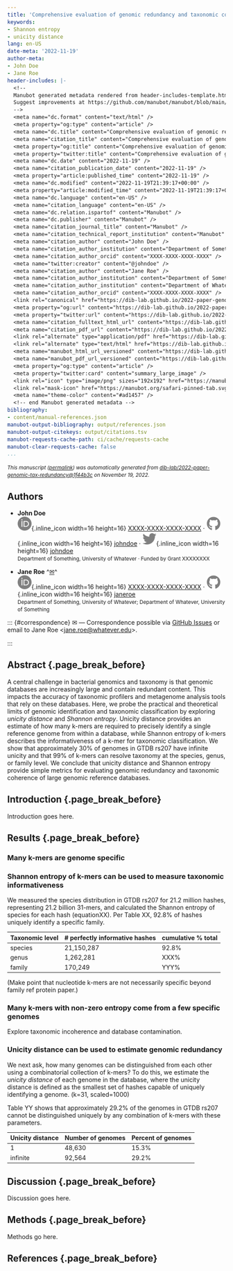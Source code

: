 ```yaml
---
title: 'Comprehensive evaluation of genomic redundancy and taxonomic coherence in large biological databases '
keywords:
- Shannon entropy
- unicity distance
lang: en-US
date-meta: '2022-11-19'
author-meta:
- John Doe
- Jane Roe
header-includes: |-
  <!--
  Manubot generated metadata rendered from header-includes-template.html.
  Suggest improvements at https://github.com/manubot/manubot/blob/main/manubot/process/header-includes-template.html
  -->
  <meta name="dc.format" content="text/html" />
  <meta property="og:type" content="article" />
  <meta name="dc.title" content="Comprehensive evaluation of genomic redundancy and taxonomic coherence in large biological databases " />
  <meta name="citation_title" content="Comprehensive evaluation of genomic redundancy and taxonomic coherence in large biological databases " />
  <meta property="og:title" content="Comprehensive evaluation of genomic redundancy and taxonomic coherence in large biological databases " />
  <meta property="twitter:title" content="Comprehensive evaluation of genomic redundancy and taxonomic coherence in large biological databases " />
  <meta name="dc.date" content="2022-11-19" />
  <meta name="citation_publication_date" content="2022-11-19" />
  <meta property="article:published_time" content="2022-11-19" />
  <meta name="dc.modified" content="2022-11-19T21:39:17+00:00" />
  <meta property="article:modified_time" content="2022-11-19T21:39:17+00:00" />
  <meta name="dc.language" content="en-US" />
  <meta name="citation_language" content="en-US" />
  <meta name="dc.relation.ispartof" content="Manubot" />
  <meta name="dc.publisher" content="Manubot" />
  <meta name="citation_journal_title" content="Manubot" />
  <meta name="citation_technical_report_institution" content="Manubot" />
  <meta name="citation_author" content="John Doe" />
  <meta name="citation_author_institution" content="Department of Something, University of Whatever" />
  <meta name="citation_author_orcid" content="XXXX-XXXX-XXXX-XXXX" />
  <meta name="twitter:creator" content="@johndoe" />
  <meta name="citation_author" content="Jane Roe" />
  <meta name="citation_author_institution" content="Department of Something, University of Whatever" />
  <meta name="citation_author_institution" content="Department of Whatever, University of Something" />
  <meta name="citation_author_orcid" content="XXXX-XXXX-XXXX-XXXX" />
  <link rel="canonical" href="https://dib-lab.github.io/2022-paper-genomic-tax-redundancy/" />
  <meta property="og:url" content="https://dib-lab.github.io/2022-paper-genomic-tax-redundancy/" />
  <meta property="twitter:url" content="https://dib-lab.github.io/2022-paper-genomic-tax-redundancy/" />
  <meta name="citation_fulltext_html_url" content="https://dib-lab.github.io/2022-paper-genomic-tax-redundancy/" />
  <meta name="citation_pdf_url" content="https://dib-lab.github.io/2022-paper-genomic-tax-redundancy/manuscript.pdf" />
  <link rel="alternate" type="application/pdf" href="https://dib-lab.github.io/2022-paper-genomic-tax-redundancy/manuscript.pdf" />
  <link rel="alternate" type="text/html" href="https://dib-lab.github.io/2022-paper-genomic-tax-redundancy/v/1f44b3ca936a98beef02ce3d72c283e49a513f6b/" />
  <meta name="manubot_html_url_versioned" content="https://dib-lab.github.io/2022-paper-genomic-tax-redundancy/v/1f44b3ca936a98beef02ce3d72c283e49a513f6b/" />
  <meta name="manubot_pdf_url_versioned" content="https://dib-lab.github.io/2022-paper-genomic-tax-redundancy/v/1f44b3ca936a98beef02ce3d72c283e49a513f6b/manuscript.pdf" />
  <meta property="og:type" content="article" />
  <meta property="twitter:card" content="summary_large_image" />
  <link rel="icon" type="image/png" sizes="192x192" href="https://manubot.org/favicon-192x192.png" />
  <link rel="mask-icon" href="https://manubot.org/safari-pinned-tab.svg" color="#ad1457" />
  <meta name="theme-color" content="#ad1457" />
  <!-- end Manubot generated metadata -->
bibliography:
- content/manual-references.json
manubot-output-bibliography: output/references.json
manubot-output-citekeys: output/citations.tsv
manubot-requests-cache-path: ci/cache/requests-cache
manubot-clear-requests-cache: false
...
```







<small><em>
This manuscript
([permalink](https://dib-lab.github.io/2022-paper-genomic-tax-redundancy/v/1f44b3ca936a98beef02ce3d72c283e49a513f6b/))
was automatically generated
from [dib-lab/2022-paper-genomic-tax-redundancy@1f44b3c](https://github.com/dib-lab/2022-paper-genomic-tax-redundancy/tree/1f44b3ca936a98beef02ce3d72c283e49a513f6b)
on November 19, 2022.
</em></small>



## Authors



+ **John Doe**
  <br>
    ![ORCID icon](images/orcid.svg){.inline_icon width=16 height=16}
    [XXXX-XXXX-XXXX-XXXX](https://orcid.org/XXXX-XXXX-XXXX-XXXX)
    · ![GitHub icon](images/github.svg){.inline_icon width=16 height=16}
    [johndoe](https://github.com/johndoe)
    · ![Twitter icon](images/twitter.svg){.inline_icon width=16 height=16}
    [johndoe](https://twitter.com/johndoe)
    <br>
  <small>
     Department of Something, University of Whatever
     · Funded by Grant XXXXXXXX
  </small>

+ **Jane Roe**
  ^[✉](#correspondence)^<br>
    ![ORCID icon](images/orcid.svg){.inline_icon width=16 height=16}
    [XXXX-XXXX-XXXX-XXXX](https://orcid.org/XXXX-XXXX-XXXX-XXXX)
    · ![GitHub icon](images/github.svg){.inline_icon width=16 height=16}
    [janeroe](https://github.com/janeroe)
    <br>
  <small>
     Department of Something, University of Whatever; Department of Whatever, University of Something
  </small>


::: {#correspondence}
✉ — Correspondence possible via [GitHub Issues](https://github.com/dib-lab/2022-paper-genomic-tax-redundancy/issues)
or email to
Jane Roe \<jane.roe@whatever.edu\>.


:::


## Abstract {.page_break_before}

A central challenge in bacterial genomics and taxonomy is that genomic
databases are increasingly large and contain redundant content.  This
impacts the accuracy of taxonomic profilers and metagenome analysis
tools that rely on these databases.  Here, we probe the practical and
theoretical limits of genomic identification and taxonomic
classification by exploring _unicity distance_ and _Shannon
entropy_. Unicity distance provides an estimate of how many k-mers are
required to precisely identify a single reference genome from within a
database, while Shannon entropy of k-mers describes the
informativeness of a k-mer for taxonomic classification.  We show that
approximately 30% of genomes in GTDB rs207 have infinite unicity and
that 99% of k-mers can resolve taxonomy at the species, genus, or
family level.  We conclude that unicity distance and Shannon entropy
provide simple metrics for evaluating genomic redundancy and taxonomic
coherence of large genomic reference databases.


## Introduction {.page_break_before}

Introduction goes here.


## Results {.page_break_before}

### Many k-mers are genome specific

### Shannon entropy of k-mers can be used to measure taxonomic informativeness

We measured the species distribution in GTDB rs207 for 21.2 million hashes,
representing 21.2 billion 31-mers, and calculated the Shannon entropy of
species for each hash (equationXX). Per Table XX, 92.8% of hashes uniquely
identify a specific family.

| Taxonomic level | # perfectly informative hashes | cumulative % total | 
| -------- | -------- | -------- |
| species     | 21,150,287     | 92.8%     | 92.8%
| genus     | 1,262,281     | XXX%     |
| family     | 170,249     | YYY%     | 

(Make point that nucleotide k-mers are not necessarily specific beyond family ref protein paper.)

### Many k-mers with non-zero entropy come from a few specific genomes

Explore taxonomic incoherence and database contamination.

### Unicity distance can be used to estimate genomic redundancy

We next ask, how many genomes can be distinguished from each other
using a combinatorial collection of k-mers?  To do this, we estimate
the _unicity distance_ of each genome in the database, where the
unicity distance is defined as the smallest set of hashes capable of
uniquely identifying a genome. (k=31, scaled=1000)

Table YY shows that approximately 29.2% of the genomes in GTDB rs207
cannot be distinguished uniquely by any combination of k-mers with
these parameters.
 
| Unicity distance | Number of genomes | Percent of genomes |
| -------- | -------- | -------- |
| 1     | 48,630     | 15.3%     |
| infinite | 92,564 | 29.2% | 


## Discussion {.page_break_before}

Discussion goes here.


## Methods {.page_break_before}

Methods go here.


## References {.page_break_before}

<!-- Explicitly insert bibliography here -->
<div id="refs"></div>
